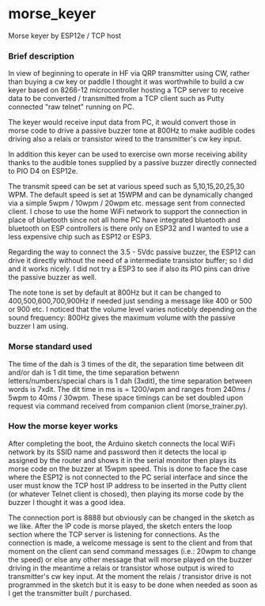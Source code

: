 # morse_keyer
 Morse keyer by ESP12e / TCP host
### Brief description
In view of beginning to operate in HF via QRP transmitter using CW, rather than buying a cw key or paddle I thought it was worthwhile to build a cw keyer based on 8266-12 microcontroller hosting a TCP server to receive data to be converted / transmitted from a TCP client such as Putty connected "raw telnet" running on PC. 

The keyer would receive input data from PC, it would convert those in morse code to drive a passive buzzer tone at 800Hz to make audible codes driving also a relais or transistor wired to the transmitter's cw key input.

In addition this keyer can be used to exercise own morse receiving ability thanks to the audible tones supplied by a passive buzzer directly connected to PIO D4 on ESP12e.

The transmit speed can be set at various speed such as 5,10,15,20,25,30 WPM. The default speed is set at 15WPM and can be dynamically changed via a simple 5wpm / 10wpm / 20wpm etc. message sent from connected client. I chose to use the home WiFi network to support the connection in place of bluetooth since not all home PC have integrated bluetooth and bluetooth on ESP controllers is there only on ESP32 and I wanted to use a less expensive chip such as ESP12 or ESP3.

Regarding the way to connect the 3.5 - 5Vdc passive buzzer, the ESP12 can drive it directly without the need of a intermediate transistor buffer; so I did and it works nicely. I did not try a ESP3 to see if also its PIO pins can drive the passive buzzer as well.

The note tone is set by default at 800Hz but it can be changed to 400,500,600,700,900Hz if needed just sending a message like 400 or 500 or 900 etc. I noticed that the volume level varies noticebly depending on the sound frequency: 800Hz gives the maximum volume with the passive buzzer I am using.


### Morse standard used
The time of the dah is 3 times of the dit, the separation time between dit and/or dah is 1 dit time, the time separation betwenn letters/numbers/special chars is 1 dah (3xdit), the time separation between words is 7xdit. The dit time in ms is = 1200/wpm and ranges from 240ms / 5wpm to 40ms / 30wpm. These space timings can be set doubled upon request via command received from companion client (morse_trainer.py).


### How the morse keyer works
After completing the boot, the Arduino sketch connects the local WiFi network by its SSID name and password then it detects the local ip assigned by the router and shows it in the serial monitor then plays its morse code on the buzzer at 15wpm speed. This is done to face the case where the ESP12 is not connected to the PC serial interface and since the user must know the TCP host IP address to be inserted in the Putty client (or whatever Telnet client is chosed), then playing its morse code by the buzzer I thought it was a good idea.

The connection port is 8888 but obviously can be changed in the sketch as we like. After the IP code is morse played, the sketch enters the loop section where the TCP server is listening for connections. As the connection is made, a welcome message is sent to the client and from that moment on the client can send command messages (i.e.: 20wpm to change the speed) or else any other message that will morse played on the buzzer driving in the meantime a relais or transistor whose output is wired to transmitter's cw key input. At the moment the relais / transistor drive is not programmed in the sketch but it is easy to be done when needed as soon as I get the transmitter built / purchased.
